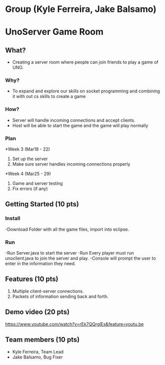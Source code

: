 # Group (Kyle Ferreira, Jake Balsamo) 
# UnoServer Game Room

## What?
* Creating a server room where people can join friends to play a game of UNO.

### Why?
* To expand and explore our skills on socket programming and combining it with out cs skills to create a game


### How?
* Server will handle incoming connections and accept clients. 
* Host will be able to start the game and the game will play normally

### Plan
*Week 3 (Mar18 - 22)
1. Set up the server 
2. Make sure server handles incoming connections properly

*Week 4 (Mar25 - 29)
1. Game and server testing
2. Fix errors (if any)


## Getting Started (10 pts)
### Install
-Download Folder with all the game files, import into eclipse.
### Run
-Run Server.java to start the server
-Run Every player must run unoclient.java to join the server and play.
  -Console will prompt the user to enter in the information they need. 

## Features (10 pts)
1. Multiple client-server connections.
2. Packets of information sending back and forth. 


## Demo video (20 pts)

https://www.youtube.com/watch?v=rEk7QQrgIEs&feature=youtu.be

## Team members (10 pts)

* Kyle Ferreira, Team Lead
* Jake Balsamo, Bug Fixer


